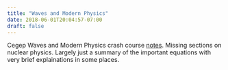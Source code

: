 ```yaml
---
title: "Waves and Modern Physics"
date: 2018-06-01T20:04:57-07:00
draft: false
---
```


Cegep Waves and Modern Physics crash course [notes](../../documents/WavesandModernPhysicsNotes.pdf). Missing sections on nuclear physics. Largely just a summary of the important equations with very brief explainations in some places.